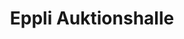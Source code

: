 ---
title: "Eppli Auktionshalle"
url: /leinfelden-echterdingen/eppli-auktionshalle/
shop: Auktionshaus
---